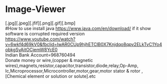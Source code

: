 # Image-Viewer
[.jpg][.jpeg][.jfif][.png][.gif][.bmp]
<br>
#How to use
install java https://www.java.com/en/download/ if it show software is corrupted required version<br>
https://www.youtube.com/watch?v=6wkf4d69kV0&fbclid=IwAR0CUp9hjhETClB0X7Knjdqo8qpv2ELkTvC1Yo4obkgSyAitOCjemW8YcE0
<br>Indian Bank Account=968760494
<br>Donate money or wire,(copper & magnetic wires),magnets,resistor,capacitor,transistor,diode,relay,Op-Amp,<br>Ic,Microprocessor,Microcontroller,motor,gear,motor stator & rotor ,[Chemical element or solution or solute].etc
